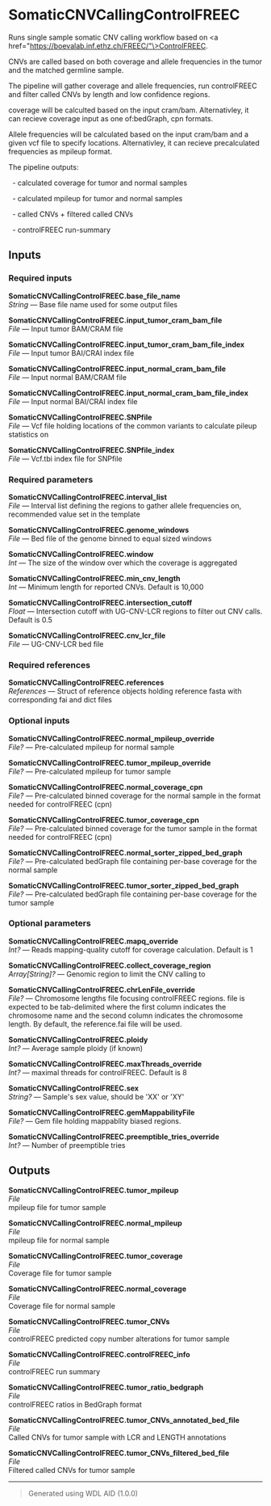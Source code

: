 # SomaticCNVCallingControlFREEC
Runs single sample somatic CNV calling workflow based on \<a href="https://boevalab.inf.ethz.ch/FREEC/"\>ControlFREEC</a>.

CNVs are called based on both coverage and allele frequencies in the tumor and the matched germline sample.

The pipeline will gather coverage and allele frequencies, run controlFREEC and filter called CNVs by length and low confidence regions.

coverage will be calculted based on the input cram/bam. Alternativley, it can recieve coverage input as one of:bedGraph, cpn formats.

Allele frequencies will be calculated based on the input cram/bam and a given vcf file to specify locations. Alternativley, it can recieve precalculated frequencies as mpileup format.

The pipeline outputs: 

&nbsp;&nbsp;- calculated coverage for tumor and normal samples

&nbsp;&nbsp;- calculated mpileup for tumor and normal samples

&nbsp;&nbsp;- called CNVs + filtered called CNVs

&nbsp;&nbsp;- controlFREEC run-summary



## Inputs

### Required inputs
<p name="SomaticCNVCallingControlFREEC.base_file_name">
        <b>SomaticCNVCallingControlFREEC.base_file_name</b><br />
        <i>String </i> &mdash; 
         Base file name used for some output files <br /> 
</p>
<p name="SomaticCNVCallingControlFREEC.input_tumor_cram_bam_file">
        <b>SomaticCNVCallingControlFREEC.input_tumor_cram_bam_file</b><br />
        <i>File </i> &mdash; 
         Input tumor BAM/CRAM file <br /> 
</p>
<p name="SomaticCNVCallingControlFREEC.input_tumor_cram_bam_file_index">
        <b>SomaticCNVCallingControlFREEC.input_tumor_cram_bam_file_index</b><br />
        <i>File </i> &mdash; 
         Input tumor BAI/CRAI index file <br /> 
</p>
<p name="SomaticCNVCallingControlFREEC.input_normal_cram_bam_file">
        <b>SomaticCNVCallingControlFREEC.input_normal_cram_bam_file</b><br />
        <i>File </i> &mdash; 
         Input normal BAM/CRAM file <br /> 
</p>
<p name="SomaticCNVCallingControlFREEC.input_normal_cram_bam_file_index">
        <b>SomaticCNVCallingControlFREEC.input_normal_cram_bam_file_index</b><br />
        <i>File </i> &mdash; 
         Input normal BAI/CRAI index file <br /> 
</p>
<p name="SomaticCNVCallingControlFREEC.SNPfile">
        <b>SomaticCNVCallingControlFREEC.SNPfile</b><br />
        <i>File </i> &mdash; 
         Vcf file holding locations of the common variants to calculate pileup statistics on <br /> 
</p>
<p name="SomaticCNVCallingControlFREEC.SNPfile_index">
        <b>SomaticCNVCallingControlFREEC.SNPfile_index</b><br />
        <i>File </i> &mdash; 
         Vcf.tbi index file for SNPfile <br /> 
</p>

### Required parameters
<p name="SomaticCNVCallingControlFREEC.interval_list">
        <b>SomaticCNVCallingControlFREEC.interval_list</b><br />
        <i>File </i> &mdash; 
         Interval list defining the regions to gather allele frequencies on, recommended value set in the template <br /> 
</p>
<p name="SomaticCNVCallingControlFREEC.genome_windows">
        <b>SomaticCNVCallingControlFREEC.genome_windows</b><br />
        <i>File </i> &mdash; 
         Bed file of the genome binned to equal sized windows <br /> 
</p>
<p name="SomaticCNVCallingControlFREEC.window">
        <b>SomaticCNVCallingControlFREEC.window</b><br />
        <i>Int </i> &mdash; 
         The size of the window over which the coverage is aggregated <br /> 
</p>
<p name="SomaticCNVCallingControlFREEC.min_cnv_length">
        <b>SomaticCNVCallingControlFREEC.min_cnv_length</b><br />
        <i>Int </i> &mdash; 
         Minimum length for reported CNVs. Default is 10,000 <br /> 
</p>
<p name="SomaticCNVCallingControlFREEC.intersection_cutoff">
        <b>SomaticCNVCallingControlFREEC.intersection_cutoff</b><br />
        <i>Float </i> &mdash; 
         Intersection cutoff with UG-CNV-LCR regions to filter out CNV calls. Default is  0.5 <br /> 
</p>
<p name="SomaticCNVCallingControlFREEC.cnv_lcr_file">
        <b>SomaticCNVCallingControlFREEC.cnv_lcr_file</b><br />
        <i>File </i> &mdash; 
         UG-CNV-LCR bed file <br /> 
</p>

### Required references
<p name="SomaticCNVCallingControlFREEC.references">
        <b>SomaticCNVCallingControlFREEC.references</b><br />
        <i>References </i> &mdash; 
         Struct of reference objects holding reference fasta with corresponding fai and dict files <br /> 
</p>

### Optional inputs
<p name="SomaticCNVCallingControlFREEC.normal_mpileup_override">
        <b>SomaticCNVCallingControlFREEC.normal_mpileup_override</b><br />
        <i>File? </i> &mdash; 
         Pre-calculated mpileup for normal sample <br /> 
</p>
<p name="SomaticCNVCallingControlFREEC.tumor_mpileup_override">
        <b>SomaticCNVCallingControlFREEC.tumor_mpileup_override</b><br />
        <i>File? </i> &mdash; 
         Pre-calculated mpileup for tumor sample <br /> 
</p>
<p name="SomaticCNVCallingControlFREEC.normal_coverage_cpn">
        <b>SomaticCNVCallingControlFREEC.normal_coverage_cpn</b><br />
        <i>File? </i> &mdash; 
         Pre-calculated binned coverage for the normal sample in the format needed for controlFREEC (cpn) <br /> 
</p>
<p name="SomaticCNVCallingControlFREEC.tumor_coverage_cpn">
        <b>SomaticCNVCallingControlFREEC.tumor_coverage_cpn</b><br />
        <i>File? </i> &mdash; 
         Pre-calculated binned coverage for the tumor sample in the format needed for controlFREEC (cpn) <br /> 
</p>
<p name="SomaticCNVCallingControlFREEC.normal_sorter_zipped_bed_graph">
        <b>SomaticCNVCallingControlFREEC.normal_sorter_zipped_bed_graph</b><br />
        <i>File? </i> &mdash; 
         Pre-calculated bedGraph file containing per-base coverage for the normal sample <br /> 
</p>
<p name="SomaticCNVCallingControlFREEC.tumor_sorter_zipped_bed_graph">
        <b>SomaticCNVCallingControlFREEC.tumor_sorter_zipped_bed_graph</b><br />
        <i>File? </i> &mdash; 
         Pre-calculated bedGraph file containing per-base coverage for the tumor sample <br /> 
</p>

### Optional parameters
<p name="SomaticCNVCallingControlFREEC.mapq_override">
        <b>SomaticCNVCallingControlFREEC.mapq_override</b><br />
        <i>Int? </i> &mdash; 
         Reads mapping-quality cutoff for coverage calculation. Default is 1 <br /> 
</p>
<p name="SomaticCNVCallingControlFREEC.collect_coverage_region">
        <b>SomaticCNVCallingControlFREEC.collect_coverage_region</b><br />
        <i>Array[String]? </i> &mdash; 
         Genomic region to limit the CNV calling to <br /> 
</p>
<p name="SomaticCNVCallingControlFREEC.chrLenFile_override">
        <b>SomaticCNVCallingControlFREEC.chrLenFile_override</b><br />
        <i>File? </i> &mdash; 
         Chromosome lengths file focusing controlFREEC regions. file is expected to be tab-delimited where the first column indicates the chromosome name and the second column indicates the chromosome length. By default, the reference.fai file will be used. <br /> 
</p>
<p name="SomaticCNVCallingControlFREEC.ploidy">
        <b>SomaticCNVCallingControlFREEC.ploidy</b><br />
        <i>Int? </i> &mdash; 
         Average sample ploidy (if known) <br /> 
</p>
<p name="SomaticCNVCallingControlFREEC.maxThreads_override">
        <b>SomaticCNVCallingControlFREEC.maxThreads_override</b><br />
        <i>Int? </i> &mdash; 
         maximal threads for controlFREEC. Default is 8 <br /> 
</p>
<p name="SomaticCNVCallingControlFREEC.sex">
        <b>SomaticCNVCallingControlFREEC.sex</b><br />
        <i>String? </i> &mdash; 
         Sample's sex value, should be 'XX' or 'XY' <br /> 
</p>
<p name="SomaticCNVCallingControlFREEC.gemMappabilityFile">
        <b>SomaticCNVCallingControlFREEC.gemMappabilityFile</b><br />
        <i>File? </i> &mdash; 
         Gem file holding mappablity biased regions.  <br /> 
</p>
<p name="SomaticCNVCallingControlFREEC.preemptible_tries_override">
        <b>SomaticCNVCallingControlFREEC.preemptible_tries_override</b><br />
        <i>Int? </i> &mdash; 
         Number of preemptible tries <br /> 
</p>
</details>


## Outputs
<p name="SomaticCNVCallingControlFREEC.tumor_mpileup">
        <b>SomaticCNVCallingControlFREEC.tumor_mpileup</b><br />
        <i>File</i><br />
        mpileup file for tumor sample
</p>
<p name="SomaticCNVCallingControlFREEC.normal_mpileup">
        <b>SomaticCNVCallingControlFREEC.normal_mpileup</b><br />
        <i>File</i><br />
        mpileup file for normal sample
</p>
<p name="SomaticCNVCallingControlFREEC.tumor_coverage">
        <b>SomaticCNVCallingControlFREEC.tumor_coverage</b><br />
        <i>File</i><br />
        Coverage file for tumor sample
</p>
<p name="SomaticCNVCallingControlFREEC.normal_coverage">
        <b>SomaticCNVCallingControlFREEC.normal_coverage</b><br />
        <i>File</i><br />
        Coverage file for normal sample
</p>
<p name="SomaticCNVCallingControlFREEC.tumor_CNVs">
        <b>SomaticCNVCallingControlFREEC.tumor_CNVs</b><br />
        <i>File</i><br />
        controlFREEC predicted copy number alterations for tumor sample
</p>
<p name="SomaticCNVCallingControlFREEC.controlFREEC_info">
        <b>SomaticCNVCallingControlFREEC.controlFREEC_info</b><br />
        <i>File</i><br />
        controlFREEC run summary
</p>
<p name="SomaticCNVCallingControlFREEC.tumor_ratio_bedgraph">
        <b>SomaticCNVCallingControlFREEC.tumor_ratio_bedgraph</b><br />
        <i>File</i><br />
        controlFREEC ratios in BedGraph format
</p>
<p name="SomaticCNVCallingControlFREEC.tumor_CNVs_annotated_bed_file">
        <b>SomaticCNVCallingControlFREEC.tumor_CNVs_annotated_bed_file</b><br />
        <i>File</i><br />
        Called CNVs for tumor sample with LCR and LENGTH annotations
</p>
<p name="SomaticCNVCallingControlFREEC.tumor_CNVs_filtered_bed_file">
        <b>SomaticCNVCallingControlFREEC.tumor_CNVs_filtered_bed_file</b><br />
        <i>File</i><br />
        Filtered called CNVs for tumor sample
</p>

<hr />

> Generated using WDL AID (1.0.0)
